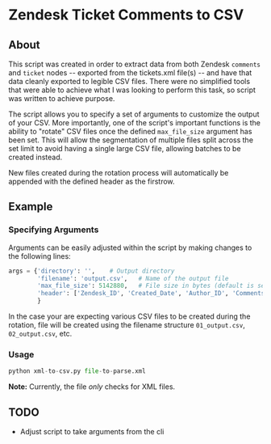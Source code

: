 # Zendesk Ticket Comments to CSV

## About
This script was created in order to extract data from both Zendesk `comments` and `ticket` nodes -- exported from the tickets.xml file(s) -- and have that data cleanly exported to legible CSV files. There were no simplified tools that were able to achieve what I was looking to perform this task, so  script was written to achieve purpose.

The script allows you to specify a set of arguments to customize the output of your CSV. More importantly, one of the script's important functions is the ability to "rotate" CSV files once the defined `max_file_size` argument has been set. This will allow the segmentation of multiple files split across the set limit to avoid having a single large CSV file, allowing batches to be created instead.

New files created during the rotation process will automatically be appended with the defined header as the firstrow.

## Example
### Specifying Arguments
Arguments can be easily adjusted within the script by making changes to the following lines:
```python
args = {'directory': '',    # Output directory
        'filename': 'output.csv',   # Name of the output file
        'max_file_size': 5142880,   # File size in bytes (default is set to 5 MB)
        'header': ['Zendesk_ID', 'Created_Date', 'Author_ID', 'Comments'], # Header(s) to use
        }
```

In the case your are expecting various CSV files to be created during the rotation, file will be created using the filename structure `01_output.csv`, `02_output.csv`, etc.

### Usage
```python
python xml-to-csv.py file-to-parse.xml
```
**Note:** Currently, the file *only*  checks for XML files.

## TODO
- Adjust script to take arguments from the cli
